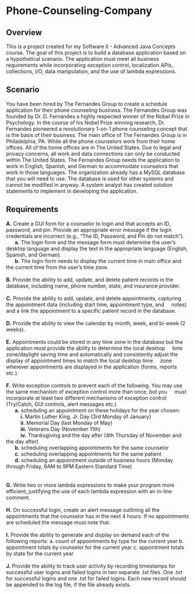 # Phone-Counseling-Company

## Overview
This is a project created for my Software II - Advanced Java Concepts course. The goal of this project is to build a database application based on a hypothetical scenario.
The application must meet all business requirements while incorporating exception control, localization APIs, collections, I/O, data manipulation, and the use of lambda expressions.

## Scenario
You have been hired by The Fernandes Group to create a schedule application for their phone counseling business. 
The Fernandes Group was founded by Dr. D. Fernandes a highly respected winner of the Nobel Prize in Psychology. 
In the course of his Nobel Prize winning research, Dr. Fernandes pioneered a revolutionary 1-on-1 phone counseling concept that is the basis of their business. 
The main office of The Fernandes Group is in Philadelphia, PA. While all the phone counselors work from their home offices. 
All of the home offices are in The United States. Due to legal and privacy concerns, all work and data connections can only be conducted within The United States. 
The Fernandes Group needs the application to work in English, Spanish, and German to accommodate counselors that work in those languages. 
The organization already has a MySQL database that you will need to use. The database is used for other systems and cannot be modified in anyway. 
A system analyst has created solution statements to implement in developing the application.

## Requirements
**A.** Create a GUI form for a counselor to login and that accepts an ID, password, and pin. Provide an appropriate error message if the login credentials are incorrect (e.g., “The ID, Password, and Pin do not match”). <br />
&nbsp;&nbsp;&nbsp;&nbsp;&nbsp;&nbsp;**a.** The login form and the message form must determine the user’s desktop language and display the text in the appropriate language (English, Spanish, and German). <br />
&nbsp;&nbsp;&nbsp;&nbsp;&nbsp;&nbsp;**b.** The login form needs to display the current time in main office and the current time from the user’s time zone.<br /><br />
**B.** Provide the ability to add, update, and delete patient records in the database, including name, phone number, state, and insurance provider.<br /> <br />
**C.** Provide the ability to add, update, and delete appointments, capturing the appointment data (including start time, appointment type, and &nbsp;&nbsp;&nbsp;&nbsp;notes) and a link the appointment to a specific patient record in the database. <br /><br />
**D.** Provide the ability to view the calendar by month, week, and bi-week (2 weeks). <br /><br />
**E.** Appointments could be stored in any time zone in the database but the application must provide the ability to determine the local desktop &nbsp;&nbsp;&nbsp;&nbsp;time zone/daylight saving time and automatically and consistently adjust the display of appointment times to match the local desktop time &nbsp;&nbsp;&nbsp;&nbsp;zone wherever appointments are displayed in the application (forms, reports etc.).<br /><br />
**F.** Write exception controls to prevent each of the following. You may use the same mechanism of exception control more than once, but you &nbsp;&nbsp;&nbsp;&nbsp;must incorporate at least two different mechanisms of exception control (Try/Catch, GUI controls, alert messages etc.)<br />
&nbsp;&nbsp;&nbsp;&nbsp;&nbsp;&nbsp;**a.** scheduling an appointment on these holidays for the year chosen:<br /> 
&nbsp;&nbsp;&nbsp;&nbsp;&nbsp;&nbsp;&nbsp;&nbsp;&nbsp;&nbsp;**i.** Martin Luther King, Jr. Day (3rd Monday of January) <br />
&nbsp;&nbsp;&nbsp;&nbsp;&nbsp;&nbsp;&nbsp;&nbsp;&nbsp;&nbsp;**ii.** Memorial Day (last Monday of May)<br /> 
&nbsp;&nbsp;&nbsp;&nbsp;&nbsp;&nbsp;&nbsp;&nbsp;&nbsp;&nbsp;**iii.** Veterans Day (November 11th) <br />
&nbsp;&nbsp;&nbsp;&nbsp;&nbsp;&nbsp;&nbsp;&nbsp;&nbsp;&nbsp;**iv.** Thanksgiving and the day after (4th Thursday of November and the day after) <br />
&nbsp;&nbsp;&nbsp;&nbsp;&nbsp;&nbsp;**b.** scheduling overlapping appointments for the same counselor<br /> 
&nbsp;&nbsp;&nbsp;&nbsp;&nbsp;&nbsp;**c.** scheduling overlapping appointments for the same patient <br />
&nbsp;&nbsp;&nbsp;&nbsp;&nbsp;&nbsp;**d.** scheduling an appointment outside of business hours (Monday through Friday, 9AM to 9PM Eastern Standard Time)<br /><br />  
**G.** Write two or more lambda expressions to make your program more efficient, justifying the use of each lambda expression with an in-line comment. <br /><br />
**H.** On successful login, create an alert message outlining all the appointments that the counselor has in the next 4 hours. If no appointments are scheduled the message must note that. <br /><br />
**I.** Provide the ability to generate and display on demand each of the following reports: a. count of appointments by type for the current year b. appointment totals by counselor for the current year c. appointment totals by state for the current year <br /><br />
**J.** Provide the ability to track user activity by recording timestamps for successful user logins and failed logins in two separate .txt files. One .txt for successful logins and one 
.txt for failed logins. Each new record should be appended to the log file, if the file already exists. 
